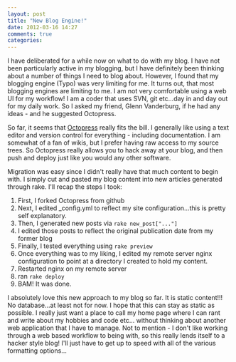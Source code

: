 ```yaml
---
layout: post
title: "New Blog Engine!"
date: 2012-03-16 14:27
comments: true
categories: 
---
```


I have deliberated for a while now on what to do with my blog.  I have not been particularly active in my blogging, but I have definitely been thinking about a number of things I need to blog about.  However, I found that my blogging engine (Typo) was very limiting for me.  It turns out, that most blogging engines are limiting to me.  I am not very comfortable using a web UI for my workflow!  I am a coder that uses SVN, git etc...day in and day out for my daily work.  So I asked my friend, Glenn Vanderburg, if he had any ideas - and he suggested Octopress.  

So far, it seems that <a href="http://octopress.org/">Octopress</a> really fits the bill.  I generally like using a text editor and version control for everything - including documentation.  I am somewhat of a fan of wikis, but I prefer having raw access to my source trees.  So Octopress really allows you to hack away at your blog, and then push and deploy just like you would any other software.  

Migration was easy since I didn't really have that much content to begin with.  I simply cut and pasted my blog content into new articles generated through rake.  I'll recap the steps I took:

1. First, I forked Octopress from github
1. Next, I edited _config.yml to reflect my site configuration...this is pretty self explanatory.
1. Then, I generated new posts via ```rake new_post["..."]```
1. I edited those posts to reflect the original publication date from my former blog
1. Finally, I tested everything using ```rake preview```
1. Once everything was to my liking, I edited my remote server nginx configuration to point at a directory I created to hold my content.  
1. Restarted nginx on my remote server
1. ran ```rake deploy```
1. BAM!  It was done.


I absolutely love this new approach to my blog so far.  It is static content!!!  No database...at least not for now.  I hope that this can stay as static as possible.  I really just want a place to call my home page where I can rant and write about my hobbies and code etc... without thinking about another web application that I have to manage.  Not to mention - I don't like working through a web based workflow to being with, so this really lends itself to a hacker style blog!  I'll just have to get up to speed with all of the various formatting options...



